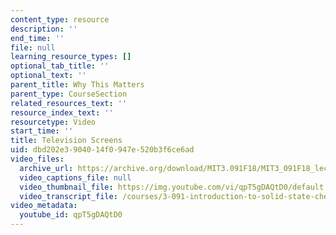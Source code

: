 ```yaml
---
content_type: resource
description: ''
end_time: ''
file: null
learning_resource_types: []
optional_tab_title: ''
optional_text: ''
parent_title: Why This Matters
parent_type: CourseSection
related_resources_text: ''
resource_index_text: ''
resourcetype: Video
start_time: ''
title: Television Screens
uid: dbd202e3-9040-14f0-947e-520b3f6ce6ad
video_files:
  archive_url: https://archive.org/download/MIT3.091F18/MIT3_091F18_lec03_wtm_300k.mp4
  video_captions_file: null
  video_thumbnail_file: https://img.youtube.com/vi/qpT5gDAQtD0/default.jpg
  video_transcript_file: /courses/3-091-introduction-to-solid-state-chemistry-fall-2018/74c83a749ca30f727d45e4026ec1e01c_qpT5gDAQtD0.pdf
video_metadata:
  youtube_id: qpT5gDAQtD0
---
```

